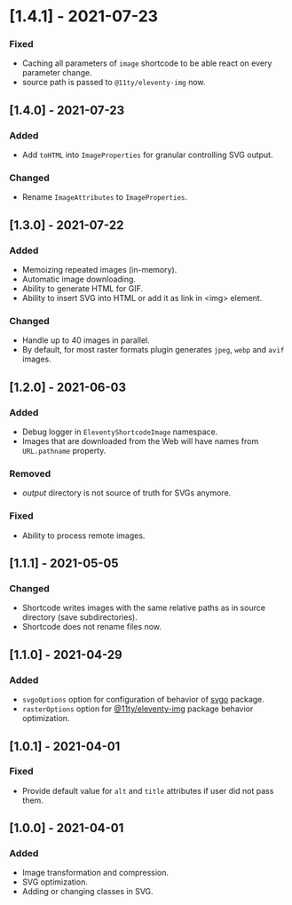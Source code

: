 # [1.4.1] - 2021-07-23

### Fixed

- Caching all parameters of `image` shortcode to be able react on every parameter change.
- source path is passed to `@11ty/eleventy-img` now.

## [1.4.0] - 2021-07-23

### Added

- Add `toHTML` into `ImageProperties` for granular controlling SVG output.

### Changed

- Rename `ImageAttributes` to `ImageProperties`.

## [1.3.0] - 2021-07-22

### Added

- Memoizing repeated images (in-memory).
- Automatic image downloading.
- Ability to generate HTML for GIF.
- Ability to insert SVG into HTML or add it as link in \<img> element.

### Changed

- Handle up to 40 images in parallel.
- By default, for most raster formats plugin generates `jpeg`, `webp` and `avif` images.

## [1.2.0] - 2021-06-03

### Added

- Debug logger in `EleventyShortcodeImage` namespace.
- Images that are downloaded from the Web will have names from `URL.pathname` property.

### Removed

- _output_ directory is not source of truth for SVGs anymore.

### Fixed

- Ability to process remote images.

## [1.1.1] - 2021-05-05

### Changed

- Shortcode writes images with the same relative paths as in source directory (save subdirectories).
- Shortcode does not rename files now.

## [1.1.0] - 2021-04-29

### Added

- `svgoOptions` option for configuration of behavior of [svgo](https://github.com/svg/svgo) package.
- `rasterOptions` option for [@11ty/eleventy-img](https://www.11ty.dev/docs/plugins/image/) package behavior optimization.

## [1.0.1] - 2021-04-01

### Fixed

- Provide default value for `alt` and `title` attributes if user did not pass them.

## [1.0.0] - 2021-04-01

### Added

- Image transformation and compression.
- SVG optimization.
- Adding or changing classes in SVG.
